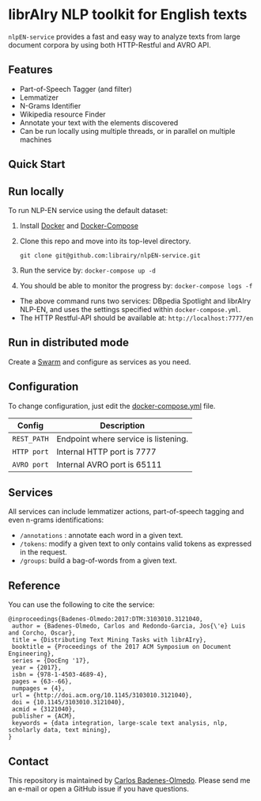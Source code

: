 # librAIry NLP toolkit for English texts

`nlpEN-service` provides a fast and easy way to analyze texts from large document corpora by using both HTTP-Restful and AVRO API.

## Features
- Part-of-Speech Tagger (and filter)
- Lemmatizer
- N-Grams Identifier
- Wikipedia resource Finder
- Annotate your text with the elements discovered
- Can be run locally using multiple threads, or in parallel on multiple machines


## Quick Start

## Run locally
To run NLP-EN service using the default dataset:
1. Install [Docker](https://docs.docker.com/install/) and [Docker-Compose](https://docs.docker.com/compose/install/) 
1. Clone this repo and move into its top-level directory.

	```
	git clone git@github.com:librairy/nlpEN-service.git
	```
1. Run the service by: `docker-compose up -d`
1. You should be able to monitor the progress by: `docker-compose logs -f`

- The above command runs two services: DBpedia Spotlight and librAIry NLP-EN, and uses the settings specified within `docker-compose.yml`.
- The HTTP Restful-API should be available at: `http://localhost:7777/en` 

## Run in distributed mode
Create a [Swarm](https://docs.docker.com/engine/swarm/swarm-tutorial/create-swarm/) and configure as services as you need.



## Configuration
To change configuration, just edit the [docker-compose.yml](docker-compose.yml) file.

| Config  |  Description |
|---|---|
| `REST_PATH`  |Endpoint where service is listening.    |
| `HTTP port`   |Internal HTTP port is 7777|
| `AVRO port`  | Internal AVRO port is 65111  |


## Services
All services can include lemmatizer actions, part-of-speech tagging and even n-grams identifications:
- `/annotations` : annotate each word in a given text. 
- `/tokens`: modify a given text to only contains valid tokens as expressed in the request.
- `/groups`: build a bag-of-words from a given text.


## Reference

You can use the following to cite the service:

```
@inproceedings{Badenes-Olmedo:2017:DTM:3103010.3121040,
 author = {Badenes-Olmedo, Carlos and Redondo-Garcia, Jos{\'e} Luis and Corcho, Oscar},
 title = {Distributing Text Mining Tasks with librAIry},
 booktitle = {Proceedings of the 2017 ACM Symposium on Document Engineering},
 series = {DocEng '17},
 year = {2017},
 isbn = {978-1-4503-4689-4},
 pages = {63--66},
 numpages = {4},
 url = {http://doi.acm.org/10.1145/3103010.3121040},
 doi = {10.1145/3103010.3121040},
 acmid = {3121040},
 publisher = {ACM},
 keywords = {data integration, large-scale text analysis, nlp, scholarly data, text mining},
} 

```

## Contact
This repository is maintained by [Carlos Badenes-Olmedo](mailto:cbadenes@gmail.com). Please send me an e-mail or open a GitHub issue if you have questions. 


